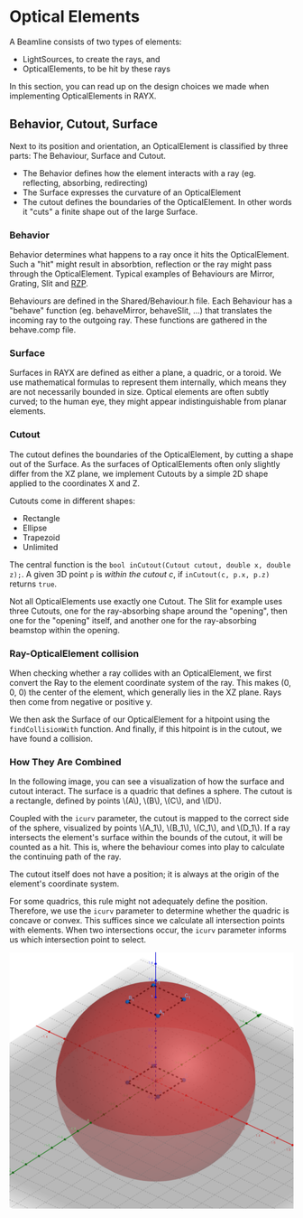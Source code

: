 # Optical Elements

A Beamline consists of two types of elements:
- LightSources, to create the rays, and
- OpticalElements, to be hit by these rays

In this section, you can read up on the design choices we made when implementing OpticalElements in RAYX.

## Behavior, Cutout, Surface

Next to its position and orientation, an OpticalElement is classified by three parts: The Behaviour, Surface and Cutout.
- The Behavior defines how the element interacts with a ray (eg. reflecting, absorbing, redirecting)
- The Surface expresses the curvature of an OpticalElement
- The cutout defines the boundaries of the OpticalElement. In other words it "cuts" a finite shape out of the large Surface.

### Behavior

Behavior determines what happens to a ray once it hits the OpticalElement.
Such a "hit" might result in absorbtion, reflection or the ray might pass through the OpticalElement.
Typical examples of Behaviours are Mirror, Grating, Slit and [RZP](./RZP.md).

Behaviours are defined in the Shared/Behaviour.h file.
Each Behaviour has a "behave" function (eg. behaveMirror, behaveSlit, ...) that translates the incoming ray to the outgoing ray.
These functions are gathered in the behave.comp file.

### Surface

Surfaces in RAYX are defined as either a plane, a quadric, or a toroid.
We use mathematical formulas to represent them internally, which means they are not necessarily bounded in size.
Optical elements are often subtly curved; to the human eye, they might appear indistinguishable from planar elements.

### Cutout

The cutout defines the boundaries of the OpticalElement, by cutting a shape out of the Surface.
As the surfaces of OpticalElements often only slightly differ from the XZ plane, we implement Cutouts by a simple 2D shape applied to the coordinates X and Z.

Cutouts come in different shapes:
- Rectangle
- Ellipse
- Trapezoid
- Unlimited

The central function is the `bool inCutout(Cutout cutout, double x, double z);`.
A given 3D point `p` is _within the cutout c_, if `inCutout(c, p.x, p.z)` returns `true`.

Not all OpticalElements use exactly one Cutout.
The Slit for example uses three Cutouts, one for the ray-absorbing shape around the "opening", then one for the "opening" itself, and another one for the ray-absorbing beamstop within the opening.

### Ray-OpticalElement collision

When checking whether a ray collides with an OpticalElement, we first convert the Ray to the element coordinate system of the ray.
This makes (0, 0, 0) the center of the element, which generally lies in the XZ plane.
Rays then come from negative or positive y.

We then ask the Surface of our OpticalElement for a hitpoint using the `findCollisionWith` function.
And finally, if this hitpoint is in the cutout, we have found a collision.

### How They Are Combined

In the following image, you can see a visualization of how the surface and cutout interact.
The surface is a quadric that defines a sphere. The cutout is a rectangle, defined by points \\(A\\), \\(B\\), \\(C\\), and \\(D\\).
<!-- TODO what role does icurv really play? -->
Coupled with the `icurv` parameter, the cutout is mapped to the correct side of the sphere, visualized by points \\(A_1\\), \\(B_1\\), \\(C_1\\), and \\(D_1\\).
If a ray intersects the element's surface within the bounds of the cutout, it will be counted as a hit.
This is, where the behaviour comes into play to calculate the continuing path of the ray.

The cutout itself does not have a position; it is always at the origin of the element's coordinate system.

For some quadrics, this rule might not adequately define the position.
Therefore, we use the `icurv` parameter to determine whether the quadric is concave or convex.
This suffices since we calculate all intersection points with elements.
When two intersections occur, the `icurv` parameter informs us which intersection point to select.

![image](../../res/wastebox.png)
